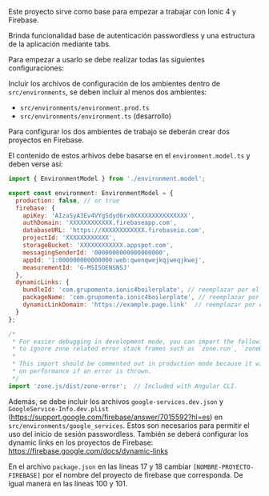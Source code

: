Este proyecto sirve como base para empezar a trabajar con Ionic 4 y Firebase.

Brinda funcionalidad base de autenticación passwordless y una estructura de la aplicación mediante tabs.

Para empezar a usarlo se debe realizar todas las siguientes configuraciones:

Incluir los archivos de configuración de los ambientes dentro de `src/environments`, se 
deben incluir al menos dos ambientes: 
 * `src/environments/environment.prod.ts` 
 * `src/environments/environment.ts` (desarrollo)
 
Para configurar los dos ambientes de trabajo se deberán crear dos proyectos en Firebase.

El contenido de estos arhivos debe basarse en el `environment.model.ts` y deben verse así:
```javascript
import { EnvironmentModel } from './environment.model';

export const environment: EnvironmentModel = {
  production: false, // or true
  firebase: {
    apiKey: 'AIzaSyA3Ev4VYgSdyd6rx0XXXXXXXXXXXXXXX',
    authDomain: 'XXXXXXXXXXXX.firebaseapp.com',
    databaseURL: 'https://XXXXXXXXXXXX.firebaseio.com',
    projectId: 'XXXXXXXXXXXX',
    storageBucket: 'XXXXXXXXXXXX.appspot.com',
    messagingSenderId: '0000000000000000000',
    appId: '1:000000000000000:web:qwenqwejkqjweqjkwej',
    measurementId: 'G-MSISOENSNSJ'
  },
  dynamicLinks: {
    bundleId: 'com.grupomenta.ionic4boilerplate', // reemplazar por el correspondiente
    packageName: 'com.grupomenta.ionic4boilerplate', // reemplazar por el correspondiente
    dynamicLinkDomain: 'https://example.page.link'  // reemplazar por el correspondiente
  }
};

/*
 * For easier debugging in development mode, you can import the following file
 * to ignore zone related error stack frames such as `zone.run`, `zoneDelegate.invokeTask`.
 *
 * This import should be commented out in production mode because it will have a negative impact
 * on performance if an error is thrown.
 */
import 'zone.js/dist/zone-error';  // Included with Angular CLI.

``` 

Además, se debe incluir los archivos `google-services.dev.json` y `GoogleService-Info.dev.plist` 
(https://support.google.com/firebase/answer/7015592?hl=es) en `src/environments/google_services`. Estos son necesarios 
para permitir el uso del inicio de sesión passwordless. 
También se deberá configurar los dynamic links en los proyectos de Firebase: https://firebase.google.com/docs/dynamic-links
 
En el archivo `package.json` en las líneas 17 y 18 cambiar `[NOMBRE-PROYECTO-FIREBASE]` por el nombre del proyecto de 
firebase que corresponda. De igual manera en las líneas 100 y 101.  
